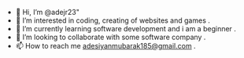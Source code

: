 - 👋 Hi, I’m @adejr23"
- 👀 I’m interested in coding, creating of websites and games .
- 🌱 I’m currently learning software development and i am a beginner .
- 💞️ I’m looking to collaborate with some software company .
- 📫 How to reach me adesiyanmubarak185@gmail.com .

<!---
adejr23/adejr23 is a ✨ special ✨ repository because its `README.md` (this file) appears on your GitHub profile.
You can click the Preview link to take a look at your changes.
--->
